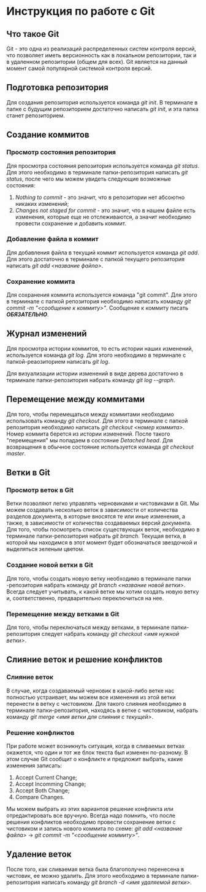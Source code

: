 # Инструкция по работе с Git

## Что такое Git

Git - это одна из реализаций распределенных систем контроля версий, что позволяет иметь версионность как в локальном репозитории, так и в удаленном репозитории (общем для всех). Git является на данный момент самой популярной системой контроля версий.

## Подготовка репозитория

Для создания репозитория используется команда *git init*. В терминале в папке с будущим репозиторием достаточно написать *git init*, и эта папка станет репозиторием.

## Создание коммитов

### Просмотр состояния репозитория

Для просмотра состояния репозитория используется команда *git status*. Для этого необходимо в терминале папки-репозитория написать *git status*, после чего мы можем увидеть следующие возможные состояния:
1. *Nothing to commit* - это значит, что в репозитории нет абсоютно никаких изменений;
2. *Changes not staged for commit* - это значит, что в нашем файле есть изменения, которые еще не отслеживаются, а значит необходимо провести сохранение и добавить коммит.

### Добавление файла в коммит

Для добавления файла в текущий коммит используется команда *git add*. Для этого достаточно в терминале с папкой текущего репозитория написать *git add <название файла>*. 

### Сохранение коммита

Для сохранения коммита используется команда "git commit". Для этого в терминале с папкой репозитория необходимо написать команду *git commit -m "<сообщение к коммиту>"*. Сообщение к коммиту писать ***ОБЯЗАТЕЛЬНО***. 

## Журнал изменений

Для просмотра истории коммитов, то есть истории наших изменений, используется команда *git log*. Для этого необходимо в терминале с папкой-реаозиторием написать *git log*.

Для визуализации истории изменений в виде дерева достаточно в терминале папки-репозитория набрать команду *git log --graph*.

## Перемещение между коммитами

Для того, чтобы перемещаться между коммитами необходимо использовать команду *git checkout*. Для этого в терминале с папкой репозитория необходимо написать *git checkout <номер коммита>*. Номер коммита берется из истории изменений. После такого "перемещения" мы попадаем в состояние *Detached head*. Для возвращения в обычное состояние используется команда *git checkout master*. 


## Ветки в Git

### Просмотр веток в Git

Ветки позволяют легко управлять черновиками и чистовиками в Git. Мы можем создавать несколько веток в зависимости от количества разделов документа, в которые вносятся те или иные изменения, а также, в зависимости от количества создаваемых версий документа. Для того, чтобы посмотреть список существующих  веток, необходимо в терминале папки-репозитория набрать *git branch*. Текущая ветка,
в которой мы находимся в этот момент будет обозначаться звездочкой и выделяться зеленым цветом.

### Создание новой ветки в Git

Для того, чтобы создать новую ветку необходимо в терминале папки -репозитория набрать команду *git branch <название новой ветки>*. Всегда следует учитывать, к какой ветке мы хотим создать новую ветку и, соответственно, предварительно переключиться на нее.

### Перемещение между ветками в Git


 Для того, чтобы переключаться между ветками, в терминале папки-репозитория следует набрать команду *git checkout <имя нужной ветки>*.



## Слияние веток и решение конфликтов


### Слияние веток

В случае, когда создаваемый черновик в какой-либо ветке нас полностью устраивает, мы можем все изменения из этой ветки перенести в ветку с чистовиком. Для такого слияния необходимо в терминале папки-репозитория, находясь в ветке с чистовиком, набрать команду *git merge <имя ветки для слияния с текущей>*. 

### Решение конфликтов

При работе может возникнуть ситуация, когда в сливаемых ветках окажется, что один и тот же блок текста был изменен по-разному. В этом случае Git сообщит о конфликте и предложит выбрать, какие изменения записать:
1. Accept Current Change;
2. Accept Incomming Change;
3. Accept Both Change;
4. Compare Changes.

Мы можем выбрать из этих вариантов решение конфликта или отредактировать все вручную. Всегда надо помнить, что после решения
конфликтов необходимо провести сохранение ветки с чистовиком и запись нового коммита по схеме:
 *git add <название файла>* -> *git commit -m "<сообщение коммиту>"*.  


## Удаление веток

После того, как сливаемая ветка была благополучно перенесена в чистовик, ее можно удалить. Для этого необходимо в терминале папки-репозитория написать команду *git branch -d <имя удаляемой ветки>*.

